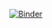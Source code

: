 [![Binder](https://mybinder.org/badge_logo.svg)](https://mybinder.org/v2/gh/salvo-nicotra/notebooks/master)
